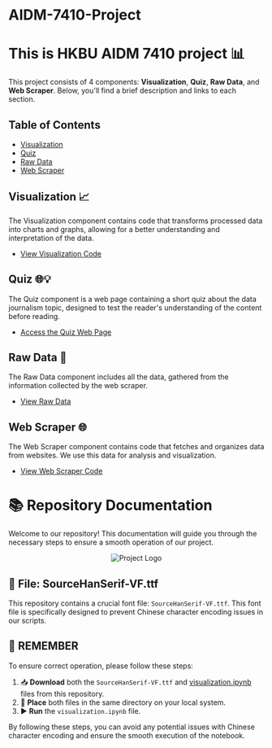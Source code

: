 # AIDM-7410-Project

# This is HKBU AIDM 7410 project 📊

This project consists of 4 components: **Visualization**, **Quiz**, **Raw Data**, and **Web Scraper**. Below, you'll find a brief description and links to each section.

## Table of Contents

- [Visualization](#visualization)
- [Quiz](#quiz)
- [Raw Data](#raw_data)
- [Web Scraper](#web_scraper)

## Visualization 📈

The Visualization component contains code that transforms processed data into charts and graphs, allowing for a better understanding and interpretation of the data.

- [View Visualization Code](visualization) 

## Quiz 🌐💡

The Quiz component is a web page containing a short quiz about the data journalism topic, designed to test the reader's understanding of the content before reading.

- [Access the Quiz Web Page](quiz) 

## Raw Data 📄

The Raw Data component includes all the data, gathered from the information collected by the web scraper.

- [View Raw Data](raw_data) 

## Web Scraper 🌐

The Web Scraper component contains code that fetches and organizes data from websites. We use this data for analysis and visualization.

- [View Web Scraper Code](web_scraper) 

# 📚 Repository Documentation

Welcome to our repository! This documentation will guide you through the necessary steps to ensure a smooth operation of our project.

<p align="center">
  <img src="your_logo_or_image_link_here" alt="Project Logo"/>
</p>

## 🎨 File: SourceHanSerif-VF.ttf 

This repository contains a crucial font file: `SourceHanSerif-VF.ttf`. This font file is specifically designed to prevent Chinese character encoding issues in our scripts. 

## 🚀 REMEMBER

To ensure correct operation, please follow these steps:

1. 📥 **Download** both the `SourceHanSerif-VF.ttf` and [visualization.ipynb](visualization.ipynb)  files from this repository.
2. 📂 **Place** both files in the same directory on your local system.
3. ▶️ **Run** the `visualization.ipynb` file.

By following these steps, you can avoid any potential issues with Chinese character encoding and ensure the smooth execution of the notebook.
